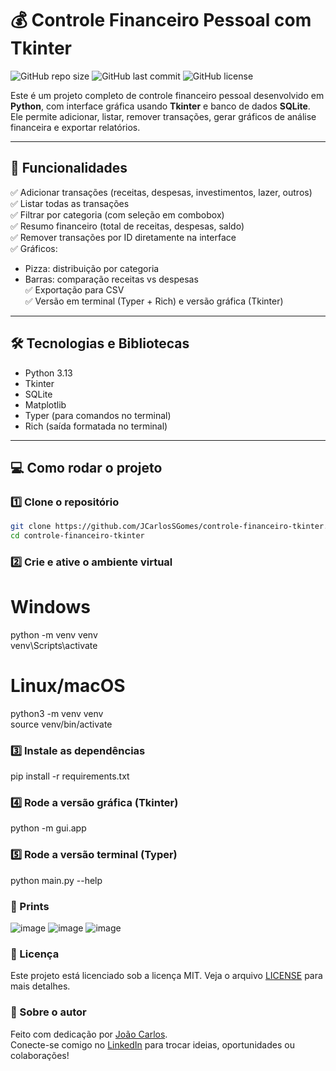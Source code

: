 # 💰 Controle Financeiro Pessoal com Tkinter

![GitHub repo size](https://img.shields.io/github/repo-size/JCarlosSGomes/controle-financeiro-tkinter)
![GitHub last commit](https://img.shields.io/github/last-commit/JCarlosSGomes/controle-financeiro-tkinter)
![GitHub license](https://img.shields.io/github/license/JCarlosSGomes/controle-financeiro-tkinter)

Este é um projeto completo de controle financeiro pessoal desenvolvido em **Python**, com interface gráfica usando **Tkinter** e banco de dados **SQLite**.  
Ele permite adicionar, listar, remover transações, gerar gráficos de análise financeira e exportar relatórios.

---

## 🚀 Funcionalidades

✅ Adicionar transações (receitas, despesas, investimentos, lazer, outros)  
✅ Listar todas as transações  
✅ Filtrar por categoria (com seleção em combobox)  
✅ Resumo financeiro (total de receitas, despesas, saldo)  
✅ Remover transações por ID diretamente na interface  
✅ Gráficos:
- Pizza: distribuição por categoria
- Barras: comparação receitas vs despesas  
✅ Exportação para CSV  
✅ Versão em terminal (Typer + Rich) e versão gráfica (Tkinter)

---

## 🛠️ Tecnologias e Bibliotecas

- Python 3.13
- Tkinter
- SQLite
- Matplotlib
- Typer (para comandos no terminal)
- Rich (saída formatada no terminal)

---

## 💻 Como rodar o projeto

### 1️⃣ Clone o repositório

```bash
git clone https://github.com/JCarlosSGomes/controle-financeiro-tkinter.git
cd controle-financeiro-tkinter
```

### 2️⃣ Crie e ative o ambiente virtual

# Windows
python -m venv venv  
venv\Scripts\activate

# Linux/macOS
python3 -m venv venv  
source venv/bin/activate

### 3️⃣ Instale as dependências

pip install -r requirements.txt

### 4️⃣ Rode a versão gráfica (Tkinter)

python -m gui.app

### 5️⃣ Rode a versão terminal (Typer)

python main.py --help

### 📸 Prints

![image](https://github.com/user-attachments/assets/5a3a658d-9e25-42d6-97e0-9ede8629fedf)
![image](https://github.com/user-attachments/assets/8116371e-2402-4290-af9c-bd29ed6cd0ea)
![image](https://github.com/user-attachments/assets/4b85cf5e-be7a-4c47-be85-0a7396f1723f)

### 📄 Licença

Este projeto está licenciado sob a licença MIT. Veja o arquivo [LICENSE](https://github.com/JCarlosSGomes/controle-financeiro-tkinter/blob/main/LICENSE) para mais detalhes.

### 🙋 Sobre o autor

Feito com dedicação por [João Carlos](https://github.com/JCarlosSGomes).  
Conecte-se comigo no [LinkedIn](https://www.linkedin.com/in/jo%C3%A3o-carlos-b70169125/) para trocar ideias, oportunidades ou colaborações!
